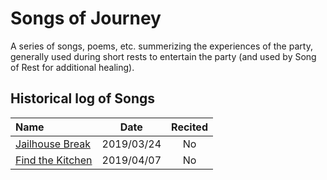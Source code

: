 # Songs of Journey

A series of songs, poems, etc. summerizing the experiences of the party, generally used
during short rests to entertain the party (and used by Song of Rest for additional
healing).


## Historical log of Songs

| Name | Date | Recited |
|:---- |:----:|:-------:|
| [Jailhouse Break](jailhouse_break.md) | 2019/03/24 | No |
| [Find the Kitchen](find_the_kitchen.md) | 2019/04/07 | No |
